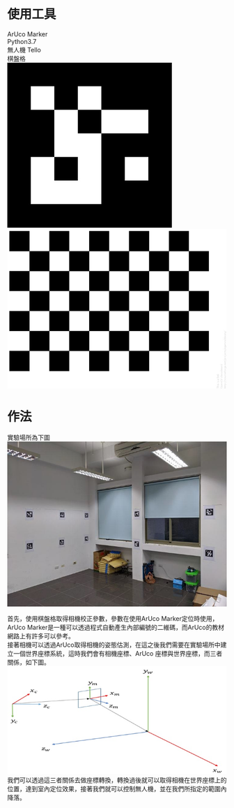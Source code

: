 # 使用工具  
ArUco Marker  
Python3.7  
無人機 Tello  
棋盤格  
![image](https://github.com/yuliang1995/Multi-copter-Landing-Based-on-Visual-Positioning/blob/main/image/ARUCO.jpg?raw=true)  
![image](https://github.com/yuliang1995/Multi-copter-Landing-Based-on-Visual-Positioning/blob/main/image/%E6%A3%8B%E7%9B%A4%E6%A0%BC.jpg?raw=true)
# 作法
實驗場所為下圖  
![image](https://github.com/yuliang1995/Multi-copter-Landing-Based-on-Visual-Positioning/blob/main/image/%E5%AF%A6%E9%A9%97%E5%A0%B4%E6%89%80.jpg?raw=true)  

首先，使用棋盤格取得相機校正參數，參數在使用ArUco Marker定位時使用， ArUco Marker是一種可以透過程式自動產生內部編號的二維碼，而ArUco的教材網路上有許多可以參考。  
接著相機可以透過ArUco取得相機的姿態估測，在這之後我們需要在實驗場所中建立一個世界座標系統，這時我們會有相機座標、ArUco 座標與世界座標，而三者關係，如下圖。  
![image](https://github.com/yuliang1995/Multi-copter-Landing-Based-on-Visual-Positioning/blob/main/image/%E5%BA%A7%E6%A8%99%E7%B3%BB%E7%B5%B1.jpg?raw=true)  
我們可以透過這三者關係去做座標轉換，轉換過後就可以取得相機在世界座標上的位置，達到室內定位效果，接著我們就可以控制無人機，並在我們所指定的範圍內降落。
